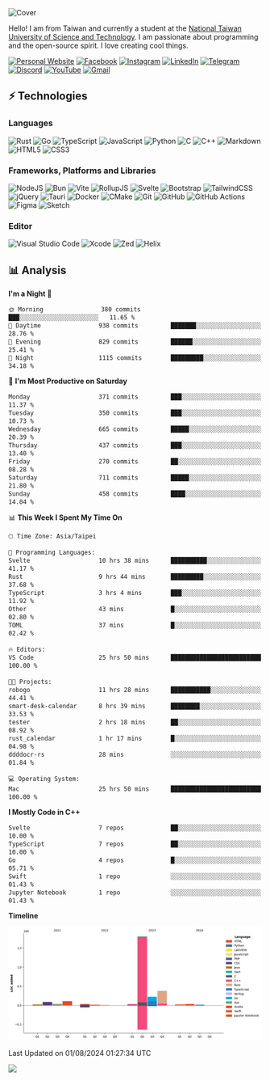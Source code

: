<picture>
  <source media="(prefers-color-scheme: dark)" srcset="https://github.com/CRT-HAO/CRT-HAO/assets/31580253/6f53f4ab-546f-4db7-9f30-2c5b0711c0a2">
  <img alt="Cover" src="https://github.com/CRT-HAO/CRT-HAO/assets/31580253/4efdfca0-1005-43ab-8c60-07e6973a89b2">
</picture>

Hello! I am from Taiwan and currently a student at the [National Taiwan University of Science and Technology](https://www.ntust.edu.tw/). I am passionate about programming and the open-source spirit. I love creating cool things.

[![Personal Website](https://img.shields.io/badge/Personal%20Website-%23000000.svg?style=for-the-badge)](https://hayden.tw/)
[![Facebook](https://img.shields.io/badge/Facebook-%231877F2.svg?style=for-the-badge&logo=Facebook&logoColor=white)](https://www.facebook.com/CRT.HAO.CHUN/)
[![Instagram](https://img.shields.io/badge/Instagram-%23E4405F.svg?style=for-the-badge&logo=Instagram&logoColor=white)](https://www.instagram.com/crt_hao/)
[![LinkedIn](https://img.shields.io/badge/linkedin-%230077B5.svg?style=for-the-badge&logo=linkedin&logoColor=white)](https://www.linkedin.com/in/crthao/)
[![Telegram](https://img.shields.io/badge/Telegram-2CA5E0?style=for-the-badge&logo=telegram&logoColor=white)](https://t.me/CRT_HAO)
[![Discord](https://img.shields.io/badge/Discord-%235865F2.svg?style=for-the-badge&logo=discord&logoColor=white)](https://discordapp.com/users/401324674371551234)
[![YouTube](https://img.shields.io/badge/YouTube-%23FF0000.svg?style=for-the-badge&logo=YouTube&logoColor=white)](https://www.youtube.com/channel/UC-WnTCkztbitHGXnmvipUUg)
[![Gmail](https://img.shields.io/badge/Gmail-D14836?style=for-the-badge&logo=gmail&logoColor=white)](mailto:m831718@gmail.com)

## ⚡ Technologies

### Languages

![Rust](https://img.shields.io/badge/rust-%23000000.svg?style=for-the-badge&logo=rust&logoColor=white)
![Go](https://img.shields.io/badge/go-%2300ADD8.svg?style=for-the-badge&logo=go&logoColor=white)
![TypeScript](https://img.shields.io/badge/typescript-%23007ACC.svg?style=for-the-badge&logo=typescript&logoColor=white)
![JavaScript](https://img.shields.io/badge/javascript-%23323330.svg?style=for-the-badge&logo=javascript&logoColor=%23F7DF1E)
![Python](https://img.shields.io/badge/python-3670A0?style=for-the-badge&logo=python&logoColor=ffdd54)
![C](https://img.shields.io/badge/c-%2300599C.svg?style=for-the-badge&logo=c&logoColor=white)
![C++](https://img.shields.io/badge/c++-%2300599C.svg?style=for-the-badge&logo=c%2B%2B&logoColor=white)
![Markdown](https://img.shields.io/badge/markdown-%23000000.svg?style=for-the-badge&logo=markdown&logoColor=white)
![HTML5](https://img.shields.io/badge/html5-%23E34F26.svg?style=for-the-badge&logo=html5&logoColor=white)
![CSS3](https://img.shields.io/badge/css3-%231572B6.svg?style=for-the-badge&logo=css3&logoColor=white)

### Frameworks, Platforms and Libraries

![NodeJS](https://img.shields.io/badge/node.js-6DA55F?style=for-the-badge&logo=node.js&logoColor=white)
![Bun](https://img.shields.io/badge/Bun-%23000000.svg?style=for-the-badge&logo=bun&logoColor=white)
![Vite](https://img.shields.io/badge/vite-%23646CFF.svg?style=for-the-badge&logo=vite&logoColor=white)
![RollupJS](https://img.shields.io/badge/RollupJS-ef3335?style=for-the-badge&logo=rollup.js&logoColor=white)
![Svelte](https://img.shields.io/badge/svelte-%23f1413d.svg?style=for-the-badge&logo=svelte&logoColor=white)
![Bootstrap](https://img.shields.io/badge/bootstrap-%238511FA.svg?style=for-the-badge&logo=bootstrap&logoColor=white)
![TailwindCSS](https://img.shields.io/badge/tailwindcss-%2338B2AC.svg?style=for-the-badge&logo=tailwind-css&logoColor=white)
![jQuery](https://img.shields.io/badge/jquery-%230769AD.svg?style=for-the-badge&logo=jquery&logoColor=white)
![Tauri](https://img.shields.io/badge/tauri-%2324C8DB.svg?style=for-the-badge&logo=tauri&logoColor=%23FFFFFF)
![Docker](https://img.shields.io/badge/docker-%230db7ed.svg?style=for-the-badge&logo=docker&logoColor=white)
![CMake](https://img.shields.io/badge/CMake-%23008FBA.svg?style=for-the-badge&logo=cmake&logoColor=white)
![Git](https://img.shields.io/badge/git-%23F05033.svg?style=for-the-badge&logo=git&logoColor=white)
![GitHub](https://img.shields.io/badge/github-%23121011.svg?style=for-the-badge&logo=github&logoColor=white)
![GitHub Actions](https://img.shields.io/badge/github%20actions-%232671E5.svg?style=for-the-badge&logo=githubactions&logoColor=white)
![Figma](https://img.shields.io/badge/figma-%23F24E1E.svg?style=for-the-badge&logo=figma&logoColor=white)
![Sketch](https://img.shields.io/badge/Sketch-FFB387?style=for-the-badge&logo=sketch&logoColor=black)

### Editor

![Visual Studio Code](https://img.shields.io/badge/Visual%20Studio%20Code-0078d7.svg?style=for-the-badge&logo=visual-studio-code&logoColor=white)
![Xcode](https://img.shields.io/badge/Xcode-007ACC?style=for-the-badge&logo=Xcode&logoColor=white)
![Zed](https://img.shields.io/badge/Zed-F6F5F0?style=for-the-badge&logo=zed&logoColor=black)
![Helix](https://img.shields.io/badge/Helix-281733?style=for-the-badge&logo=helix&logoColor=white)

## 📊 Analysis

<!--START_SECTION:waka-->
**I'm a Night 🦉** 

```text
🌞 Morning                380 commits         ███░░░░░░░░░░░░░░░░░░░░░░   11.65 % 
🌆 Daytime                938 commits         ███████░░░░░░░░░░░░░░░░░░   28.76 % 
🌃 Evening                829 commits         ██████░░░░░░░░░░░░░░░░░░░   25.41 % 
🌙 Night                  1115 commits        █████████░░░░░░░░░░░░░░░░   34.18 % 
```
📅 **I'm Most Productive on Saturday** 

```text
Monday                   371 commits         ███░░░░░░░░░░░░░░░░░░░░░░   11.37 % 
Tuesday                  350 commits         ███░░░░░░░░░░░░░░░░░░░░░░   10.73 % 
Wednesday                665 commits         █████░░░░░░░░░░░░░░░░░░░░   20.39 % 
Thursday                 437 commits         ███░░░░░░░░░░░░░░░░░░░░░░   13.40 % 
Friday                   270 commits         ██░░░░░░░░░░░░░░░░░░░░░░░   08.28 % 
Saturday                 711 commits         █████░░░░░░░░░░░░░░░░░░░░   21.80 % 
Sunday                   458 commits         ████░░░░░░░░░░░░░░░░░░░░░   14.04 % 
```


📊 **This Week I Spent My Time On** 

```text
🕑︎ Time Zone: Asia/Taipei

💬 Programming Languages: 
Svelte                   10 hrs 38 mins      ██████████░░░░░░░░░░░░░░░   41.17 % 
Rust                     9 hrs 44 mins       █████████░░░░░░░░░░░░░░░░   37.68 % 
TypeScript               3 hrs 4 mins        ███░░░░░░░░░░░░░░░░░░░░░░   11.92 % 
Other                    43 mins             █░░░░░░░░░░░░░░░░░░░░░░░░   02.80 % 
TOML                     37 mins             █░░░░░░░░░░░░░░░░░░░░░░░░   02.42 % 

🔥 Editors: 
VS Code                  25 hrs 50 mins      █████████████████████████   100.00 % 

🐱‍💻 Projects: 
robogo                   11 hrs 28 mins      ███████████░░░░░░░░░░░░░░   44.41 % 
smart-desk-calendar      8 hrs 39 mins       ████████░░░░░░░░░░░░░░░░░   33.53 % 
tester                   2 hrs 18 mins       ██░░░░░░░░░░░░░░░░░░░░░░░   08.92 % 
rust_calendar            1 hr 17 mins        █░░░░░░░░░░░░░░░░░░░░░░░░   04.98 % 
ddddocr-rs               28 mins             ░░░░░░░░░░░░░░░░░░░░░░░░░   01.84 % 

💻 Operating System: 
Mac                      25 hrs 50 mins      █████████████████████████   100.00 % 
```

**I Mostly Code in C++** 

```text
Svelte                   7 repos             ██░░░░░░░░░░░░░░░░░░░░░░░   10.00 % 
TypeScript               7 repos             ██░░░░░░░░░░░░░░░░░░░░░░░   10.00 % 
Go                       4 repos             █░░░░░░░░░░░░░░░░░░░░░░░░   05.71 % 
Swift                    1 repo              ░░░░░░░░░░░░░░░░░░░░░░░░░   01.43 % 
Jupyter Notebook         1 repo              ░░░░░░░░░░░░░░░░░░░░░░░░░   01.43 % 
```



**Timeline**

![Lines of Code chart](https://raw.githubusercontent.com/CRT-HAO/CRT-HAO/main/assets/bar_graph.png)


 Last Updated on 01/08/2024 01:27:34 UTC
<!--END_SECTION:waka-->

![](https://komarev.com/ghpvc/?username=CRT-HAO&style=flat-square)
